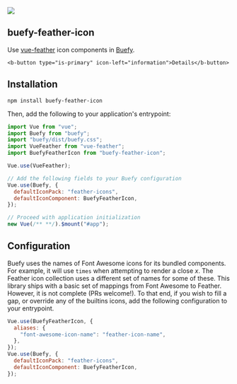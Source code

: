 [![](https://img.shields.io/npm/v/buefy-feather-icon)](https://www.npmjs.com/package/buefy-feather-icon)

## buefy-feather-icon

Use [vue-feather](https://www.npmjs.com/package/vue-feather) icon components in [Buefy](https://www.npmjs.com/package/buefy).

```vue
<b-button type="is-primary" icon-left="information">Details</b-button>
```

## Installation

```shell
npm install buefy-feather-icon
```

Then, add the following to your application's entrypoint:

```js
import Vue from "vue";
import Buefy from "buefy";
import "buefy/dist/buefy.css";
import VueFeather from "vue-feather";
import BuefyFeatherIcon from "buefy-feather-icon";

Vue.use(VueFeather);

// Add the following fields to your Buefy configuration
Vue.use(Buefy, {
  defaultIconPack: "feather-icons",
  defaultIconComponent: BuefyFeatherIcon,
});

// Proceed with application initialization
new Vue(/** **/).$mount("#app");
```

## Configuration

Buefy uses the names of Font Awesome icons for its bundled components. For
example, it will use `times` when attempting to render a close _x_. The Feather
icon collection uses a different set of names for some of these. This library
ships with a basic set of mappings from Font Awesome to Feather. However, it is
not complete (PRs welcome!). To that end, if you wish to fill a gap, or
override any of the builtins icons, add the following configuration to your
entrypoint.

```js
Vue.use(BuefyFeatherIcon, {
  aliases: {
    "font-awesome-icon-name": "feather-icon-name",
  },
});
Vue.use(Buefy, {
  defaultIconPack: "feather-icons",
  defaultIconComponent: BuefyFeatherIcon,
});
```
